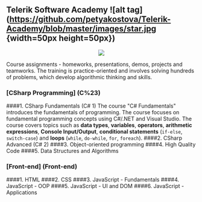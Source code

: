 ## Telerik Software Academy ![alt tag](https://github.com/petyakostova/Telerik-Academy/blob/master/images/star.jpg {width=50px height=50px})

<p align="center"><a href="http://academy.telerik.com/"><img src="https://raw.githubusercontent.com/fast4y/TelerikAcademy/master/ta.png" /></a></p>

Course assignments - homeworks, presentations, demos, projects and teamworks.
The training is practice-oriented and involves solving hundreds of problems, which develop algorithmic thinking and skills.

### [CSharp Programming] (C%23)
####1. CSharp Fundamentals (C# 1)
The course "C# Fundamentals" introduces the fundamentals of programming. The course focuses on fundamental programming concepts using C#/.NET and Visual Studio. The course covers topics such as **data types**, **variables**, **operators**, **arithmetic expressions**, **Console Input/Output**, **conditional statements** (`if-else`, `switch-case`) and **loops** (`while`, `do-while`, `for`, `foreach`). 
####2. CSharp Advanced (C# 2)
####3. Object-oriented programming
####4. High Quality Code
####5. Data Structures and Algorithms

### [Front-end] (Front-end)
####1. HTML
####2. CSS
####3. JavaScript - Fundamentals
####4. JavaScript - OOP
####5. JavaScript - UI and DOM
####6. JavaScript - Applications
